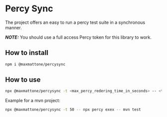 # Percy Sync

The project offers an easy to run a percy test suite in a synchronous manner. 

**_NOTE:_**  You should use a full access Percy token for this library to work. 

## How to install

```bash
npm i @maxmattone/percysync
```

## How to use

```bash
npx @maxmattone/percysync -t <max_percy_redering_time_in_seconds> -- <test_command>
```

Example for a mvn project:

```bash
npx @maxmattone/percysync -t 50 -- npx percy exex -- mvn test
```
